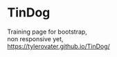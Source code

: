# TinDog
Training page for bootstrap,<br> non responsive yet,<br> https://tylerovater.github.io/TinDog/

